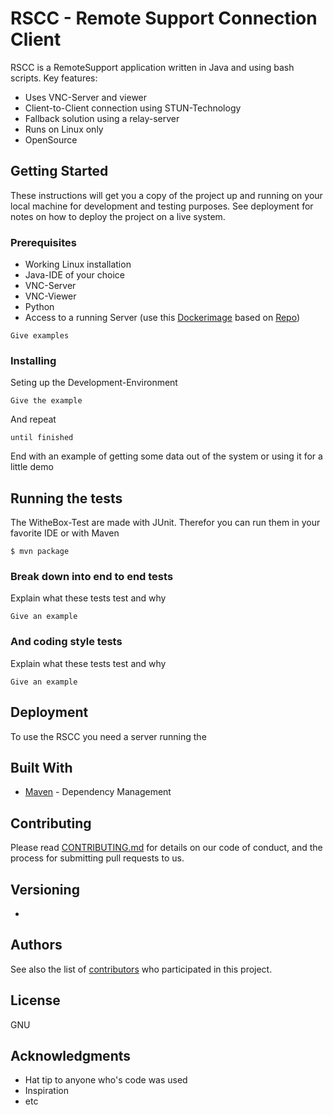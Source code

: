 # RSCC - Remote Support Connection Client

RSCC is a RemoteSupport application written in Java and using bash scripts. 
Key features:
 - Uses VNC-Server and viewer
 - Client-to-Client connection using STUN-Technology
 - Fallback solution using a relay-server
 - Runs on Linux only
 - OpenSource

## Getting Started

These instructions will get you a copy of the project up and running on your local machine for development and testing purposes. See deployment for notes on how to deploy the project on a live system.

### Prerequisites

- Working Linux installation
- Java-IDE of your choice
- VNC-Server
- VNC-Viewer
- Python
- Access to a running Server (use this [Dockerimage](https://hub.docker.com/r/jpduloch/p2p/) based on [Repo](https://github.com/jpduloch/p2p))
```
Give examples
```

### Installing

Seting up the Development-Environment

```
Give the example
```

And repeat

```
until finished
```

End with an example of getting some data out of the system or using it for a little demo

## Running the tests

The WitheBox-Test are made with JUnit. Therefor you can run them in your favorite IDE or with Maven
````
$ mvn package
````


### Break down into end to end tests

Explain what these tests test and why

```
Give an example
```

### And coding style tests

Explain what these tests test and why

```
Give an example
```

## Deployment

To use the RSCC you need a server running the 

## Built With

* [Maven](https://maven.apache.org/) - Dependency Management

## Contributing

Please read [CONTRIBUTING.md](https://gist.github.com/PurpleBooth/b24679402957c63ec426) for details on our code of conduct, and the process for submitting pull requests to us.

## Versioning

 - 

## Authors

See also the list of [contributors](https://github.com/Kennox/rscc/contributors) who participated in this project.

## License

GNU

## Acknowledgments

* Hat tip to anyone who's code was used
* Inspiration
* etc

